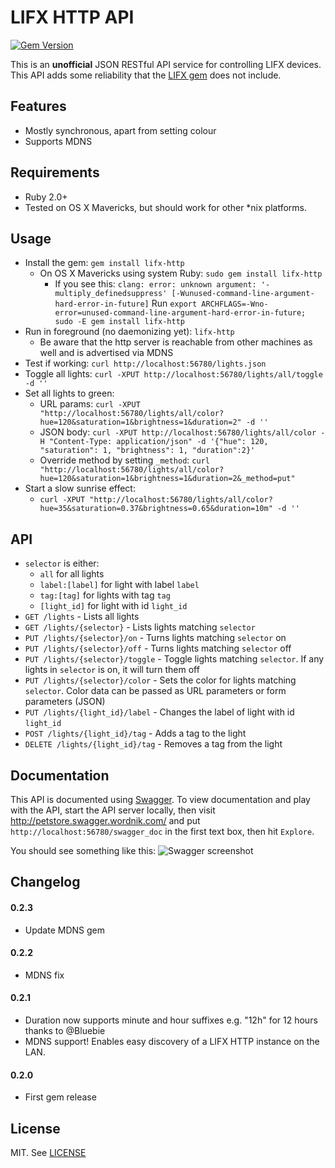 # LIFX HTTP API

[![Gem Version](https://badge.fury.io/rb/lifx-http.png)](https://rubygems.org/gems/lifx-http)

This is an **unofficial** JSON RESTful API service for controlling LIFX devices. This API adds some reliability that the [LIFX gem](https://github.com/LIFX/lifx-gem) does not include.

## Features

* Mostly synchronous, apart from setting colour
* Supports MDNS

## Requirements

* Ruby 2.0+
* Tested on OS X Mavericks, but should work for other *nix platforms.

## Usage

* Install the gem: `gem install lifx-http`
  * On OS X Mavericks using system Ruby: `sudo gem install lifx-http`
    * If you see this: `clang: error: unknown argument: '-multiply_definedsuppress' [-Wunused-command-line-argument-hard-error-in-future]`
      Run `export ARCHFLAGS=-Wno-error=unused-command-line-argument-hard-error-in-future; sudo -E gem install lifx-http`
* Run in foreground (no daemonizing yet): `lifx-http`
  * Be aware that the http server is reachable from other machines as well and is advertised via MDNS
* Test if working: `curl http://localhost:56780/lights.json`
* Toggle all lights: `curl -XPUT http://localhost:56780/lights/all/toggle -d ''`
* Set all lights to green:
  * URL params: `curl -XPUT "http://localhost:56780/lights/all/color?hue=120&saturation=1&brightness=1&duration=2" -d ''`
  * JSON body: `curl -XPUT http://localhost:56780/lights/all/color -H "Content-Type: application/json" -d '{"hue": 120, "saturation": 1, "brightness": 1, "duration":2}'`
  * Override method by setting `_method`: `curl "http://localhost:56780/lights/all/color?hue=120&saturation=1&brightness=1&duration=2&_method=put"`
* Start a slow sunrise effect:
  * `curl -XPUT "http://localhost:56780/lights/all/color?hue=35&saturation=0.37&brightness=0.65&duration=10m" -d ''`

## API

* `selector` is either:
  * `all` for all lights
  * `label:[label]` for light with label `label`
  * `tag:[tag]` for lights with tag `tag`
  * `[light_id]` for light with id `light_id`
* `GET /lights` - Lists all lights
* `GET /lights/{selector}` - Lists lights matching `selector`
* `PUT /lights/{selector}/on` - Turns lights matching `selector` on
* `PUT /lights/{selector}/off` - Turns lights matching `selector` off
* `PUT /lights/{selector}/toggle` - Toggle lights matching `selector`. If any lights in `selector` is on, it will turn them off
* `PUT /lights/{selector}/color` - Sets the color for lights matching `selector`. Color data can be passed as URL parameters or form parameters (JSON)
* `PUT /lights/{light_id}/label` - Changes the label of light with id `light_id`
* `POST /lights/{light_id}/tag` - Adds a tag to the light
* `DELETE /lights/{light_id}/tag` - Removes a tag from the light

## Documentation

This API is documented using [Swagger](https://github.com/wordnik/swagger-ui).
To view documentation and play with the API, start the API server locally, then visit http://petstore.swagger.wordnik.com/ and put `http://localhost:56780/swagger_doc` in the first text box, then hit `Explore`.

You should see something like this:
![Swagger screenshot](doc.png)

## Changelog

#### 0.2.3

- Update MDNS gem

#### 0.2.2

- MDNS fix

#### 0.2.1

- Duration now supports minute and hour suffixes e.g. "12h" for 12 hours thanks to @Bluebie
- MDNS support! Enables easy discovery of a LIFX HTTP instance on the LAN.

#### 0.2.0

- First gem release

## License

MIT. See [LICENSE](LICENSE)
